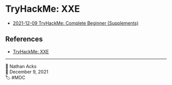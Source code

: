 # TryHackMe: XXE

* [2021-12-09 TryHackMe: Complete Beginner (Supplements)](../log/2021-12-09-tryhackme-complete-beginner-supplements.md)

## References

* [TryHackMe: XXE](https://tryhackme.com/room/xxe)

- - - -

<span aria-hidden="true">👤</span> Nathan Acks  
<span aria-hidden="true">📅</span> December 9, 2021  
<span aria-hidden="true">🏷️</span> #MOC
